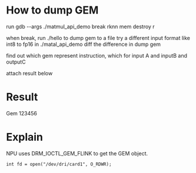 # How to dump GEM

run gdb --args ./matmul_api_demo
break rknn mem destroy
r

when break, run ./hello to dump gem to a file
try a different input format like int8 to fp16 in ./matal_api_demo
diff the difference in dump gem

find out which gem represent instruction, which for input A and inputB and outputC

attach result below

# Result

Gem 123456








# Explain


NPU uses DRM_IOCTL_GEM_FLINK to get the GEM object.

```
int fd = open("/dev/dri/card1", O_RDWR);

```



